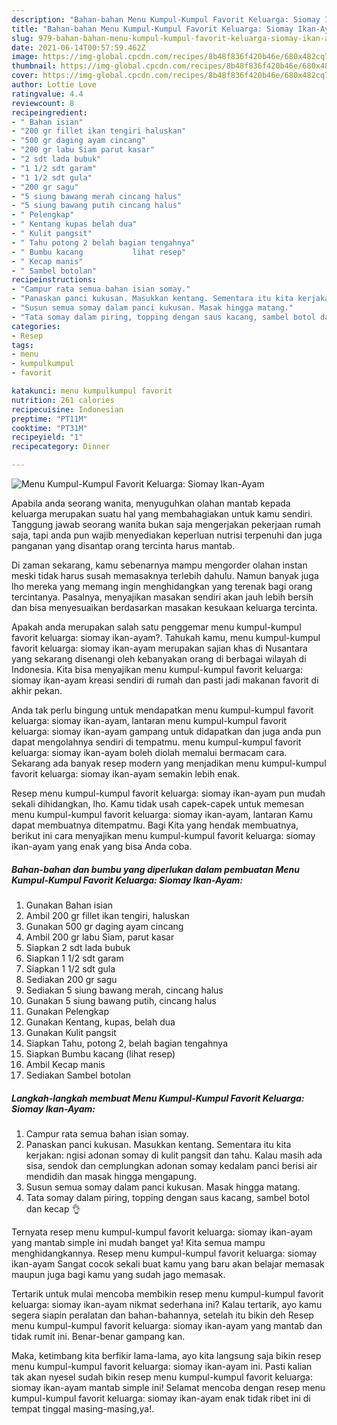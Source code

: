 ```yaml
---
description: "Bahan-bahan Menu Kumpul-Kumpul Favorit Keluarga: Siomay Ikan-Ayam Sederhana dan Mudah Dibuat"
title: "Bahan-bahan Menu Kumpul-Kumpul Favorit Keluarga: Siomay Ikan-Ayam Sederhana dan Mudah Dibuat"
slug: 979-bahan-bahan-menu-kumpul-kumpul-favorit-keluarga-siomay-ikan-ayam-sederhana-dan-mudah-dibuat
date: 2021-06-14T00:57:59.462Z
image: https://img-global.cpcdn.com/recipes/8b48f836f420b46e/680x482cq70/menu-kumpul-kumpul-favorit-keluarga-siomay-ikan-ayam-foto-resep-utama.jpg
thumbnail: https://img-global.cpcdn.com/recipes/8b48f836f420b46e/680x482cq70/menu-kumpul-kumpul-favorit-keluarga-siomay-ikan-ayam-foto-resep-utama.jpg
cover: https://img-global.cpcdn.com/recipes/8b48f836f420b46e/680x482cq70/menu-kumpul-kumpul-favorit-keluarga-siomay-ikan-ayam-foto-resep-utama.jpg
author: Lottie Love
ratingvalue: 4.4
reviewcount: 8
recipeingredient:
- " Bahan isian"
- "200 gr fillet ikan tengiri haluskan"
- "500 gr daging ayam cincang"
- "200 gr labu Siam parut kasar"
- "2 sdt lada bubuk"
- "1 1/2 sdt garam"
- "1 1/2 sdt gula"
- "200 gr sagu"
- "5 siung bawang merah cincang halus"
- "5 siung bawang putih cincang halus"
- " Pelengkap"
- " Kentang kupas belah dua"
- " Kulit pangsit"
- " Tahu potong 2 belah bagian tengahnya"
- " Bumbu kacang           lihat resep"
- " Kecap manis"
- " Sambel botolan"
recipeinstructions:
- "Campur rata semua bahan isian somay."
- "Panaskan panci kukusan. Masukkan kentang. Sementara itu kita kerjakan: ngisi adonan somay di kulit pangsit dan tahu. Kalau masih ada sisa, sendok dan cemplungkan adonan somay kedalam panci berisi air mendidih dan masak hingga mengapung."
- "Susun semua somay dalam panci kukusan. Masak hingga matang."
- "Tata somay dalam piring, topping dengan saus kacang, sambel botol dan kecap 👌"
categories:
- Resep
tags:
- menu
- kumpulkumpul
- favorit

katakunci: menu kumpulkumpul favorit 
nutrition: 261 calories
recipecuisine: Indonesian
preptime: "PT11M"
cooktime: "PT31M"
recipeyield: "1"
recipecategory: Dinner

---
```



![Menu Kumpul-Kumpul Favorit Keluarga: Siomay Ikan-Ayam](https://img-global.cpcdn.com/recipes/8b48f836f420b46e/680x482cq70/menu-kumpul-kumpul-favorit-keluarga-siomay-ikan-ayam-foto-resep-utama.jpg)

Apabila anda seorang wanita, menyuguhkan olahan mantab kepada keluarga merupakan suatu hal yang membahagiakan untuk kamu sendiri. Tanggung jawab seorang  wanita bukan saja mengerjakan pekerjaan rumah saja, tapi anda pun wajib menyediakan keperluan nutrisi terpenuhi dan juga panganan yang disantap orang tercinta harus mantab.

Di zaman  sekarang, kamu sebenarnya mampu mengorder olahan instan meski tidak harus susah memasaknya terlebih dahulu. Namun banyak juga lho mereka yang memang ingin menghidangkan yang terenak bagi orang tercintanya. Pasalnya, menyajikan masakan sendiri akan jauh lebih bersih dan bisa menyesuaikan berdasarkan masakan kesukaan keluarga tercinta. 



Apakah anda merupakan salah satu penggemar menu kumpul-kumpul favorit keluarga: siomay ikan-ayam?. Tahukah kamu, menu kumpul-kumpul favorit keluarga: siomay ikan-ayam merupakan sajian khas di Nusantara yang sekarang disenangi oleh kebanyakan orang di berbagai wilayah di Indonesia. Kita bisa menyajikan menu kumpul-kumpul favorit keluarga: siomay ikan-ayam kreasi sendiri di rumah dan pasti jadi makanan favorit di akhir pekan.

Anda tak perlu bingung untuk mendapatkan menu kumpul-kumpul favorit keluarga: siomay ikan-ayam, lantaran menu kumpul-kumpul favorit keluarga: siomay ikan-ayam gampang untuk didapatkan dan juga anda pun dapat mengolahnya sendiri di tempatmu. menu kumpul-kumpul favorit keluarga: siomay ikan-ayam boleh diolah memalui bermacam cara. Sekarang ada banyak resep modern yang menjadikan menu kumpul-kumpul favorit keluarga: siomay ikan-ayam semakin lebih enak.

Resep menu kumpul-kumpul favorit keluarga: siomay ikan-ayam pun mudah sekali dihidangkan, lho. Kamu tidak usah capek-capek untuk memesan menu kumpul-kumpul favorit keluarga: siomay ikan-ayam, lantaran Kamu dapat membuatnya ditempatmu. Bagi Kita yang hendak membuatnya, berikut ini cara menyajikan menu kumpul-kumpul favorit keluarga: siomay ikan-ayam yang enak yang bisa Anda coba.

<!--inarticleads1-->

##### Bahan-bahan dan bumbu yang diperlukan dalam pembuatan Menu Kumpul-Kumpul Favorit Keluarga: Siomay Ikan-Ayam:

1. Gunakan  Bahan isian
1. Ambil 200 gr fillet ikan tengiri, haluskan
1. Gunakan 500 gr daging ayam cincang
1. Ambil 200 gr labu Siam, parut kasar
1. Siapkan 2 sdt lada bubuk
1. Siapkan 1 1/2 sdt garam
1. Siapkan 1 1/2 sdt gula
1. Sediakan 200 gr sagu
1. Sediakan 5 siung bawang merah, cincang halus
1. Gunakan 5 siung bawang putih, cincang halus
1. Gunakan  Pelengkap
1. Gunakan  Kentang, kupas, belah dua
1. Gunakan  Kulit pangsit
1. Siapkan  Tahu, potong 2, belah bagian tengahnya
1. Siapkan  Bumbu kacang           (lihat resep)
1. Ambil  Kecap manis
1. Sediakan  Sambel botolan




<!--inarticleads2-->

##### Langkah-langkah membuat Menu Kumpul-Kumpul Favorit Keluarga: Siomay Ikan-Ayam:

1. Campur rata semua bahan isian somay.
1. Panaskan panci kukusan. Masukkan kentang. Sementara itu kita kerjakan: ngisi adonan somay di kulit pangsit dan tahu. Kalau masih ada sisa, sendok dan cemplungkan adonan somay kedalam panci berisi air mendidih dan masak hingga mengapung.
1. Susun semua somay dalam panci kukusan. Masak hingga matang.
1. Tata somay dalam piring, topping dengan saus kacang, sambel botol dan kecap 👌




Ternyata resep menu kumpul-kumpul favorit keluarga: siomay ikan-ayam yang mantab simple ini mudah banget ya! Kita semua mampu menghidangkannya. Resep menu kumpul-kumpul favorit keluarga: siomay ikan-ayam Sangat cocok sekali buat kamu yang baru akan belajar memasak maupun juga bagi kamu yang sudah jago memasak.

Tertarik untuk mulai mencoba membikin resep menu kumpul-kumpul favorit keluarga: siomay ikan-ayam nikmat sederhana ini? Kalau tertarik, ayo kamu segera siapin peralatan dan bahan-bahannya, setelah itu bikin deh Resep menu kumpul-kumpul favorit keluarga: siomay ikan-ayam yang mantab dan tidak rumit ini. Benar-benar gampang kan. 

Maka, ketimbang kita berfikir lama-lama, ayo kita langsung saja bikin resep menu kumpul-kumpul favorit keluarga: siomay ikan-ayam ini. Pasti kalian tak akan nyesel sudah bikin resep menu kumpul-kumpul favorit keluarga: siomay ikan-ayam mantab simple ini! Selamat mencoba dengan resep menu kumpul-kumpul favorit keluarga: siomay ikan-ayam enak tidak ribet ini di tempat tinggal masing-masing,ya!.

